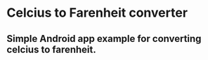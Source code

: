 # Celcius to Farenheit converter
## Simple Android app example for converting celcius to farenheit.
